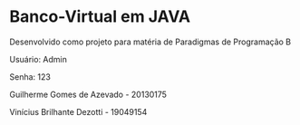 # Banco-Virtual em JAVA

Desenvolvido como projeto para matéria de Paradigmas de Programação B

Usuário: Admin

Senha:   123

Guilherme Gomes de Azevado - 20130175

Vinícius Brilhante Dezotti - 19049154

